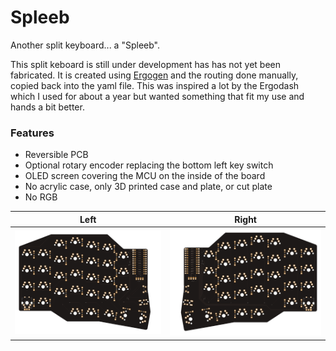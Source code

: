 # Spleeb
Another split keyboard... a "Spleeb".

This split keboard is still under development has has not yet been fabricated. It is created using [Ergogen](https://github.com/ergogen/ergogen/) and the routing done manually, copied back into the yaml file. This was inspired a lot by the Ergodash which I used for about a year but wanted something that fit my use and hands a bit better.

### Features

- Reversible PCB
- Optional rotary encoder replacing the bottom left key switch
- OLED screen covering the MCU on the inside of the board
- No acrylic case, only 3D printed case and plate, or cut plate
- No RGB

| Left | Right |
| --- | --- |
| ![Left Spleeb](images/left.png) | ![Right Spleeb](images/right.png) |
